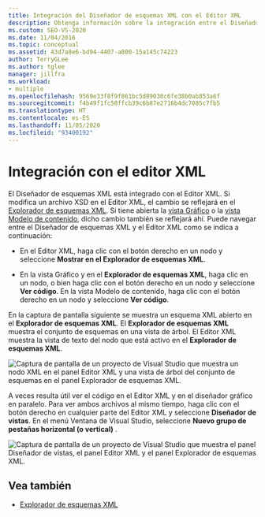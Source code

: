 ```yaml
---
title: Integración del Diseñador de esquemas XML con el Editor XML
description: Obtenga información sobre la integración entre el Diseñador de esquemas XML y el editor XML y cómo se reflejan los cambios realizados en uno en el otro.
ms.custom: SEO-VS-2020
ms.date: 11/04/2016
ms.topic: conceptual
ms.assetid: 43d7a8e6-bd94-4407-a800-15a145c74223
author: TerryGLee
ms.author: tglee
manager: jillfra
ms.workload:
- multiple
ms.openlocfilehash: 9569e33f8f9f861bc5d89030c6fe38b0ab853a6f
ms.sourcegitcommit: f4b49f1fc50ffcb39c6b87e2716b4dc7085c7fb5
ms.translationtype: HT
ms.contentlocale: es-ES
ms.lasthandoff: 11/05/2020
ms.locfileid: "93400192"
---
```

# <a name="integration-with-xml-editor"></a>Integración con el editor XML

El Diseñador de esquemas XML está integrado con el Editor XML. Si modifica un archivo XSD en el Editor XML, el cambio se reflejará en el [Explorador de esquemas XML](../xml-tools/xml-schema-explorer.md). Si tiene abierta la [vista Gráfico](../xml-tools/graph-view.md) o la [vista Modelo de contenido](../xml-tools/content-model-view.md), dicho cambio también se reflejará ahí. Puede navegar entre el Diseñador de esquemas XML y el Editor XML como se indica a continuación:

- En el Editor XML, haga clic con el botón derecho en un nodo y seleccione **Mostrar en el Explorador de esquemas XML**.

- En la vista Gráfico y en el **Explorador de esquemas XML**, haga clic en un nodo, o bien haga clic con el botón derecho en un nodo y seleccione **Ver código**. En la vista Modelo de contenido, haga clic con el botón derecho en un nodo y seleccione **Ver código**.

En la captura de pantalla siguiente se muestra un esquema XML abierto en el **Explorador de esquemas XML**. El **Explorador de esquemas XML** muestra el conjunto de esquemas en una vista de árbol. El Editor XML muestra la vista de texto del nodo que está activo en el **Explorador de esquemas XML**.

![Captura de pantalla de un proyecto de Visual Studio que muestra un nodo XML en el panel Editor XML y una vista de árbol del conjunto de esquemas en el panel Explorador de esquemas XML.](../xml-tools/media/xsddesignerwithxmleditor.gif)

A veces resulta útil ver el código en el Editor XML y en el diseñador gráfico en paralelo. Para ver ambos archivos al mismo tiempo, haga clic con el botón derecho en cualquier parte del Editor XML y seleccione **Diseñador de vistas**. En el menú Ventana de Visual Studio, seleccione **Nuevo grupo de pestañas horizontal (o vertical)** .

![Captura de pantalla de un proyecto de Visual Studio que muestra el panel Diseñador de vistas, el panel Editor XML y el panel Explorador de esquemas XML.](../xml-tools/media/xsddesignerwithxmleditorandcmv.gif)

## <a name="see-also"></a>Vea también

- [Explorador de esquemas XML](../xml-tools/xml-schema-explorer.md)

